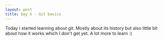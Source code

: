 ```yaml
---
layout: post
title: Day 5 - Git basics
---
```

Today I started learning about git. Mostly about its history but also little bit about how it works which I don't get yet. A lot more to learn :)
